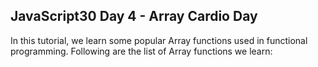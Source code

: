 ## JavaScript30 Day 4 - Array Cardio Day

In this tutorial, we learn some popular Array functions used in functional programming.
Following are the list of Array functions we learn:

